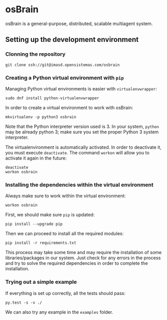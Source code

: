 # osBrain

osBrain is a general-purpose, distributed, scalable multiagent system.

## Setting up the development environment

### Clonning the repository

    git clone ssh://git@imasd.opensistemas.com/osbrain

### Creating a Python virtual environment with `pip`

Managing Python virtual environments is easier with `virtualenvwrapper`:

    sudo dnf install python-virtualenvwrapper

In order to create a virtual environment to work with osBrain:

    mkvirtualenv -p python3 osbrain

Note that the Python interpreter version used is 3. In your system, `python`
may be already python 3; make sure you set the proper Python 3 system
interpreter.

The virtualenvironment is automatically activated. In order to deactivate it,
you must execute `deactivate`. The command `workon` will allow you to activate
it again in the future:

    deactivate
    workon osbrain

### Installing the dependencies within the virtual environment

Always make sure to work within the virtual environment:

    workon osbrain

First, we should make sure `pip` is updated:

    pip install --upgrade pip

Then we can proceed to install all the required modules:

    pip install -r requirements.txt

This process may take some time and may require the installation of some
libraries/packages in our system. Just check for any errors in the process
and try to solve the required dependencies in order to complete the
installation.

### Trying out a simple example

If everything is set up correctly, all the tests should pass:

    py.test -s -v ./

We can also try any example in the `examples` folder.
